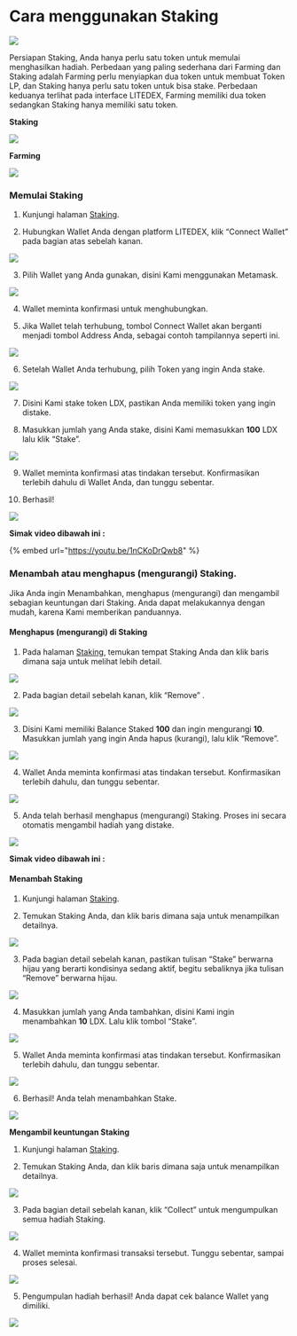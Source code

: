 # Cara menggunakan Staking

![](../../.gitbook/assets/9.-how-to-staking%20%281%29.svg)

Persiapan Staking, Anda hanya perlu satu token untuk memulai menghasilkan hadiah. Perbedaan yang paling sederhana dari Farming dan Staking adalah Farming perlu menyiapkan dua token untuk membuat Token LP, dan Staking hanya perlu satu token untuk bisa stake. Perbedaan keduanya terlihat pada interface LITEDEX, Farming memiliki dua token sedangkan Staking hanya memiliki satu token.‌

**Staking**

![](../../.gitbook/assets/40234036-07a0-407e-ae4c-2fa07663c10a_1_105_c.jpeg)

**Farming**

![](../../.gitbook/assets/c2d1385f-0068-47e3-a0a2-f0aeb0f1df4e_1_105_c.jpeg)

### **Memulai Staking** <a id="memulai-staking"></a>

1. Kunjungi halaman [Staking](https://app.litedex.io/staking).‌

2. Hubungkan Wallet Anda dengan platform LITEDEX, klik “Connect Wallet” pada bagian atas sebelah kanan.‌

![](../../.gitbook/assets/d050b3a2-7c95-4952-aee4-9ba007058eff_4_5005_c.jpeg)

3. Pilih Wallet yang Anda gunakan, disini Kami menggunakan Metamask.‌

![](../../.gitbook/assets/ecaa01a7-4e71-4cb0-ad18-58da68c83775_1_105_c.jpeg)

4. Wallet meminta konfirmasi untuk menghubungkan.‌

5. Jika Wallet telah terhubung, tombol Connect Wallet akan berganti menjadi tombol Address Anda, sebagai contoh tampilannya seperti ini.‌

![](../../.gitbook/assets/89c43009-faf6-4614-b50b-5eba33e6756d_4_5005_c%20%281%29.jpeg)

6. Setelah Wallet Anda terhubung, pilih Token yang ingin Anda stake.‌

![](../../.gitbook/assets/626a5980-c2be-4b30-b5ed-423956603c42_1_201_a%20%281%29%20%281%29.jpeg)

7. Disini Kami stake token LDX, pastikan Anda memiliki token yang ingin distake.‌

8. Masukkan jumlah yang Anda stake, disini Kami memasukkan **100** LDX lalu klik “Stake”.‌

![](../../.gitbook/assets/093f8bc6-e51b-455a-9316-dffa0ec9f986_4_5005_c.jpeg)

9. Wallet meminta konfirmasi atas tindakan tersebut. Konfirmasikan terlebih dahulu di Wallet Anda, dan tunggu sebentar.‌

10. Berhasil!‌

![](../../.gitbook/assets/b1deb526-99ba-40da-aeda-f4c16e72deb7_1_201_a%20%283%29.jpeg)

**Simak video dibawah ini :**

{% embed url="https://youtu.be/1nCKoDrQwb8" %}

### Menambah atau menghapus \(mengurangi\) Staking. <a id="menambah-atau-menghapus-mengurangi-staking"></a>

Jika Anda ingin Menambahkan, menghapus \(mengurangi\) dan mengambil sebagian keuntungan dari Staking. Anda dapat melakukannya dengan mudah, karena Kami memberikan panduannya.‌

#### Menghapus \(mengurangi\) di Staking <a id="menghapus-mengurangi-di-staking"></a>

1. Pada halaman [Staking](https://app.litedex.io/staking), temukan tempat Staking Anda dan klik baris dimana saja untuk melihat lebih detail.‌

![](../../.gitbook/assets/b6eefcf2-e453-41f0-b494-63fe23618202_1_201_a.jpeg)

2. Pada bagian detail sebelah kanan, klik “Remove” .‌

![](../../.gitbook/assets/1e032dc4-04cc-47ad-8bd4-3dfafba50ad8_4_5005_c.jpeg)

3. Disini Kami memiliki Balance Staked **100** dan ingin mengurangi **10**. Masukkan jumlah yang ingin Anda hapus \(kurangi\), lalu klik “Remove”.‌

![](../../.gitbook/assets/56a02cb1-06c4-4a69-acfe-cbd7a2b22ffd_4_5005_c%20%281%29.jpeg)

4. Wallet Anda meminta konfirmasi atas tindakan tersebut. Konfirmasikan terlebih dahulu, dan tunggu sebentar.‌

![](../../.gitbook/assets/653a3544-6ce3-444d-bf59-cfadd7caa986_4_5005_c.jpeg)

5. Anda telah berhasil menghapus \(mengurangi\) Staking. Proses ini secara otomatis mengambil hadiah yang distake.‌

![](../../.gitbook/assets/b1deb526-99ba-40da-aeda-f4c16e72deb7_1_201_a%20%282%29.jpeg)

**Simak video dibawah ini :**



#### Menambah Staking <a id="menambah-staking"></a>

1. Kunjungi halaman [Staking](https://app.litedex.io/staking).‌

2. Temukan Staking Anda, dan klik baris dimana saja untuk menampilkan detailnya.‌

![](../../.gitbook/assets/f706c51a-7461-49f9-bda9-885ff6d82e6f_1_105_c.jpeg)

3. Pada bagian detail sebelah kanan, pastikan tulisan “Stake” berwarna hijau yang berarti kondisinya sedang aktif, begitu sebaliknya jika tulisan “Remove” berwarna hijau.‌

![](../../.gitbook/assets/5f9779d8-9221-4693-90e2-90cd708afe0c_4_5005_c.jpeg)

4. Masukkan jumlah yang Anda tambahkan, disini Kami ingin menambahkan **10** LDX. Lalu klik tombol “Stake”.‌

![](../../.gitbook/assets/4a45f6c2-7ca7-4c3a-b2f4-fd227d705d8f_4_5005_c.jpeg)

5. Wallet Anda meminta konfirmasi atas tindakan tersebut. Konfirmasikan terlebih dahulu, dan tunggu sebentar.‌

![](../../.gitbook/assets/9f0a6e16-654c-43b0-94da-857bc10b8793_4_5005_c.jpeg)

6. Berhasil! Anda telah menambahkan Stake.‌

![](../../.gitbook/assets/b1deb526-99ba-40da-aeda-f4c16e72deb7_1_201_a.jpeg)

**Mengambil keuntungan Staking**‌

1. Kunjungi halaman [Staking](https://litedex-app.vercel.app/staking).‌

2. Temukan Staking Anda, dan klik baris dimana saja untuk menampilkan detailnya.‌

![](../../.gitbook/assets/c544a3a9-0ec0-40e8-bf4a-14c0537c9298_1_105_c.jpeg)

3. Pada bagian detail sebelah kanan, klik “Collect” untuk mengumpulkan semua hadiah Staking.‌

![](../../.gitbook/assets/b57576af-4e75-413f-9edf-adbf64612788_4_5005_c.jpeg)

4. Wallet meminta konfirmasi transaksi tersebut. Tunggu sebentar, sampai proses selesai.‌

![](../../.gitbook/assets/aebfc007-42f2-4e4f-becf-19e3676551cb_4_5005_c.jpeg)

5. Pengumpulan hadiah berhasil! Anda dapat cek balance Wallet yang dimiliki.

![](../../.gitbook/assets/01218e78-2dbf-40a9-9d21-eaa501b1ee48_4_5005_c.jpeg)

